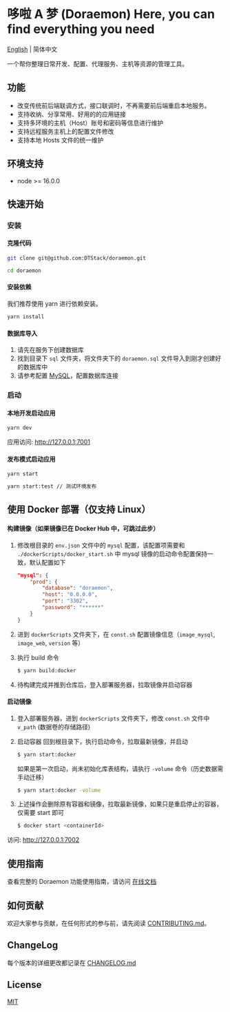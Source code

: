 # 哆啦 A 梦 (Doraemon) Here, you can find everything you need

[English](./README.md) | 简体中文

一个帮你整理日常开发、配置、代理服务、主机等资源的管理工具。

## 功能

- 改变传统前后端联调方式，接口联调时，不再需要前后端重启本地服务。
- 支持收纳、分享常用、好用的的应用链接
- 支持多环境的主机（Host）账号和密码等信息进行维护
- 支持远程服务主机上的配置文件修改
- 支持本地 Hosts 文件的统一维护

## 环境支持

- node >= 16.0.0

## 快速开始

### 安装

#### 克隆代码

```bash
git clone git@github.com:DTStack/doraemon.git

cd doraemon
```

#### 安装依赖

我们推荐使用 yarn 进行依赖安装。

```bash
yarn install
```

#### 数据库导入

1. 请先在服务下创建数据库
2. 找到目录下 `sql` 文件夹，将文件夹下的 `doraemon.sql` 文件导入到刚才创建好的数据库中
3. 请参考配置 [MySQL](https://dtstack.github.io/doraemon/docsify/#/zh-cn/configuration/mysql)，配置数据库连接

### 启动

#### 本地开发启动应用

```bash
yarn dev
```

应用访问: http://127.0.0.1:7001

#### 发布模式启动应用

```bash
yarn start

yarn start:test // 测试环境发布
```

## 使用 Docker 部署（仅支持 Linux）

#### 构建镜像（如果镜像已在 Docker Hub 中，可跳过此步）

1. 修改根目录的 `env.json` 文件中的 `mysql` 配置，该配置项需要和 `./dockerScripts/docker_start.sh` 中 mysql 镜像的启动命令配置保持一致，默认配置如下
   ```json
   "mysql": {
       "prod": {
           "database": "doraemon",
           "host": "0.0.0.0",
           "port": "3302",
           "password": "******"
       }
   }
   ```
2. 进到 `dockerScripts` 文件夹下，在 `const.sh` 配置镜像信息（`image_mysql`, `image_web`, `version` 等）

3. 执行 build 命令

   ```bash
   $ yarn build:docker
   ```

4. 待构建完成并推到仓库后，登入部署服务器，拉取镜像并启动容器

#### 启动镜像

1. 登入部署服务器，进到 `dockerScripts` 文件夹下，修改 `const.sh` 文件中 `v_path` (数据卷的存储路径)

2. 启动容器
   回到根目录下，执行启动命令，拉取最新镜像，并启动

   ```bash
   $ yarn start:docker
   ```

   如果是第一次启动，尚未初始化库表结构，请执行 `-volume` 命令（历史数据需手动迁移）

   ```bash
   $ yarn start:docker -volume
   ```

3. 上述操作会删除原有容器和镜像，拉取最新镜像，如果只是重启停止的容器，仅需要 start 即可

   ```bash
   $ docker start <containerId>
   ```

访问: http://127.0.0.1:7002

## 使用指南

查看完整的 Doraemon 功能使用指南，请访问 [在线文档](https://dtstack.github.io/doraemon/docsify/#/)

## 如何贡献

欢迎大家参与贡献，在任何形式的参与前，请先阅读 [CONTRIBUTING.md](./CONTRIBUTING.md)。

## ChangeLog

每个版本的详细更改都记录在 [CHANGELOG.md](./CHANGELOG.md)

## License

[MIT](LICENSE)

